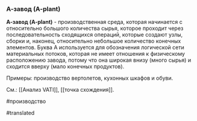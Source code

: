 ### А-завод (A-plant)

**А-завод (A-plant)** - производственная среда, которая начинается с относительно большого количества сырья, которое проходит через последовательность сходящихся операций, которые создают узлы, сборки и, наконец, относительно небольшое количество конечных элементов. Буква A используется для обозначения логической сети материальных потоков, которая не имеет отношения к физическому расположению завода, потому что она широкая внизу (много сырья) и сходится вверху (мало конечных продуктов).

Примеры: производство вертолетов, кухонных шкафов и обуви.

См.: [[Анализ VATI]], [[точка схождения]].

#производство

#translated
